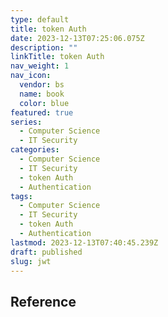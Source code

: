 ```yaml
---
type: default
title: token Auth
date: 2023-12-13T07:25:06.075Z
description: ""
linkTitle: token Auth
nav_weight: 1
nav_icon:
  vendor: bs
  name: book
  color: blue
featured: true
series:
  - Computer Science
  - IT Security
categories:
  - Computer Science
  - IT Security
  - token Auth
  - Authentication
tags:
  - Computer Science
  - IT Security
  - token Auth
  - Authentication
lastmod: 2023-12-13T07:40:45.239Z
draft: published
slug: jwt
---
```


## Reference
